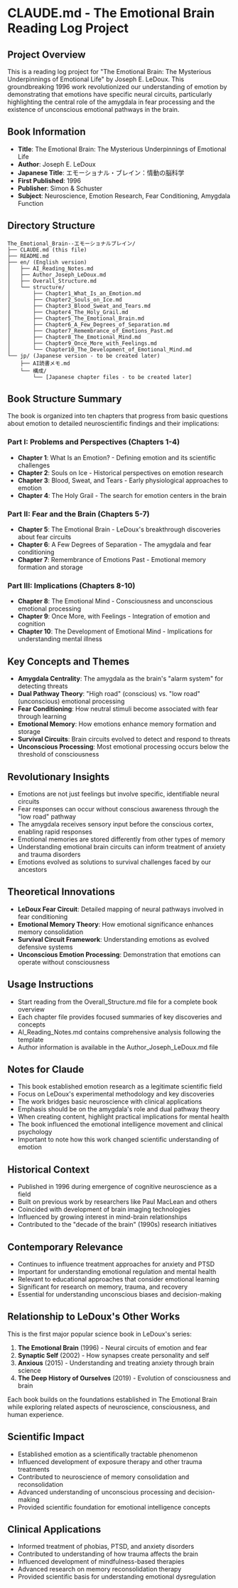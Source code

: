 # CLAUDE.md - The Emotional Brain Reading Log Project

## Project Overview
This is a reading log project for "The Emotional Brain: The Mysterious Underpinnings of Emotional Life" by Joseph E. LeDoux. This groundbreaking 1996 work revolutionized our understanding of emotion by demonstrating that emotions have specific neural circuits, particularly highlighting the central role of the amygdala in fear processing and the existence of unconscious emotional pathways in the brain.

## Book Information
- **Title**: The Emotional Brain: The Mysterious Underpinnings of Emotional Life
- **Author**: Joseph E. LeDoux
- **Japanese Title**: エモーショナル・ブレイン：情動の脳科学
- **First Published**: 1996
- **Publisher**: Simon & Schuster
- **Subject**: Neuroscience, Emotion Research, Fear Conditioning, Amygdala Function

## Directory Structure
```
The_Emotional_Brain--エモーショナルブレイン/
├── CLAUDE.md (this file)
├── README.md
├── en/ (English version)
│   ├── AI_Reading_Notes.md
│   ├── Author_Joseph_LeDoux.md
│   ├── Overall_Structure.md
│   └── structure/
│       ├── Chapter1_What_Is_an_Emotion.md
│       ├── Chapter2_Souls_on_Ice.md
│       ├── Chapter3_Blood_Sweat_and_Tears.md
│       ├── Chapter4_The_Holy_Grail.md
│       ├── Chapter5_The_Emotional_Brain.md
│       ├── Chapter6_A_Few_Degrees_of_Separation.md
│       ├── Chapter7_Remembrance_of_Emotions_Past.md
│       ├── Chapter8_The_Emotional_Mind.md
│       ├── Chapter9_Once_More_with_Feelings.md
│       └── Chapter10_The_Development_of_Emotional_Mind.md
└── jp/ (Japanese version - to be created later)
    ├── AI読書メモ.md
    └── 構成/
        └── [Japanese chapter files - to be created later]
```

## Book Structure Summary
The book is organized into ten chapters that progress from basic questions about emotion to detailed neuroscientific findings and their implications:

### Part I: Problems and Perspectives (Chapters 1-4)
- **Chapter 1**: What Is an Emotion? - Defining emotion and its scientific challenges
- **Chapter 2**: Souls on Ice - Historical perspectives on emotion research  
- **Chapter 3**: Blood, Sweat, and Tears - Early physiological approaches to emotion
- **Chapter 4**: The Holy Grail - The search for emotion centers in the brain

### Part II: Fear and the Brain (Chapters 5-7)  
- **Chapter 5**: The Emotional Brain - LeDoux's breakthrough discoveries about fear circuits
- **Chapter 6**: A Few Degrees of Separation - The amygdala and fear conditioning
- **Chapter 7**: Remembrance of Emotions Past - Emotional memory formation and storage

### Part III: Implications (Chapters 8-10)
- **Chapter 8**: The Emotional Mind - Consciousness and unconscious emotional processing
- **Chapter 9**: Once More, with Feelings - Integration of emotion and cognition
- **Chapter 10**: The Development of Emotional Mind - Implications for understanding mental illness

## Key Concepts and Themes
- **Amygdala Centrality**: The amygdala as the brain's "alarm system" for detecting threats
- **Dual Pathway Theory**: "High road" (conscious) vs. "low road" (unconscious) emotional processing
- **Fear Conditioning**: How neutral stimuli become associated with fear through learning
- **Emotional Memory**: How emotions enhance memory formation and storage
- **Survival Circuits**: Brain circuits evolved to detect and respond to threats
- **Unconscious Processing**: Most emotional processing occurs below the threshold of consciousness

## Revolutionary Insights
- Emotions are not just feelings but involve specific, identifiable neural circuits
- Fear responses can occur without conscious awareness through the "low road" pathway
- The amygdala receives sensory input before the conscious cortex, enabling rapid responses
- Emotional memories are stored differently from other types of memory
- Understanding emotional brain circuits can inform treatment of anxiety and trauma disorders
- Emotions evolved as solutions to survival challenges faced by our ancestors

## Theoretical Innovations
- **LeDoux Fear Circuit**: Detailed mapping of neural pathways involved in fear conditioning
- **Emotional Memory Theory**: How emotional significance enhances memory consolidation
- **Survival Circuit Framework**: Understanding emotions as evolved defensive systems
- **Unconscious Emotion Processing**: Demonstration that emotions can operate without consciousness

## Usage Instructions
- Start reading from the Overall_Structure.md file for a complete book overview
- Each chapter file provides focused summaries of key discoveries and concepts
- AI_Reading_Notes.md contains comprehensive analysis following the template
- Author information is available in the Author_Joseph_LeDoux.md file

## Notes for Claude
- This book established emotion research as a legitimate scientific field
- Focus on LeDoux's experimental methodology and key discoveries
- The work bridges basic neuroscience with clinical applications
- Emphasis should be on the amygdala's role and dual pathway theory
- When creating content, highlight practical implications for mental health
- The book influenced the emotional intelligence movement and clinical psychology
- Important to note how this work changed scientific understanding of emotion

## Historical Context
- Published in 1996 during emergence of cognitive neuroscience as a field
- Built on previous work by researchers like Paul MacLean and others
- Coincided with development of brain imaging technologies
- Influenced by growing interest in mind-brain relationships
- Contributed to the "decade of the brain" (1990s) research initiatives

## Contemporary Relevance
- Continues to influence treatment approaches for anxiety and PTSD
- Important for understanding emotional regulation and mental health
- Relevant to educational approaches that consider emotional learning
- Significant for research on memory, trauma, and recovery
- Essential for understanding unconscious biases and decision-making

## Relationship to LeDoux's Other Works
This is the first major popular science book in LeDoux's series:
1. **The Emotional Brain** (1996) - Neural circuits of emotion and fear
2. **Synaptic Self** (2002) - How synapses create personality and self
3. **Anxious** (2015) - Understanding and treating anxiety through brain science
4. **The Deep History of Ourselves** (2019) - Evolution of consciousness and brain

Each book builds on the foundations established in The Emotional Brain while exploring related aspects of neuroscience, consciousness, and human experience.

## Scientific Impact
- Established emotion as a scientifically tractable phenomenon
- Influenced development of exposure therapy and other trauma treatments
- Contributed to neuroscience of memory consolidation and reconsolidation
- Advanced understanding of unconscious processing and decision-making
- Provided scientific foundation for emotional intelligence concepts

## Clinical Applications
- Informed treatment of phobias, PTSD, and anxiety disorders
- Contributed to understanding of how trauma affects the brain
- Influenced development of mindfulness-based therapies
- Advanced research on memory reconsolidation therapy
- Provided scientific basis for understanding emotional dysregulation